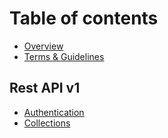 # Table of contents

* [Overview](README.md)
* [Terms & Guidelines](terms-and-guidelines.md)

## Rest API v1

* [Authentication](rest-api-v1/authentication.md)
* [Collections](rest-api-v1/collections.md)

